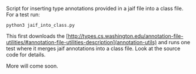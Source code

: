 Script for inserting type annotations provided in a jaif file into a class file. For a test run:

    python3 jaif_into_class.py

This first downloads the
[http://types.cs.washington.edu/annotation-file-utilities/#annotation-file-utilities-description](annotation-utils) and runs one test where it merges jaif annotations into a class file. Look at the source code for details.

More will come soon.
